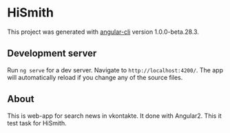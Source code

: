 # HiSmith

This project was generated with [angular-cli](https://github.com/angular/angular-cli) version 1.0.0-beta.28.3.

## Development server
Run `ng serve` for a dev server. Navigate to `http://localhost:4200/`. The app will automatically reload if you change any of the source files.

## About
This is web-app for search news in vkontakte.
It done with Angular2.
This it test task for HiSmith.
